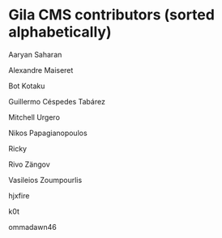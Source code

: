 # Gila CMS contributors (sorted alphabetically)


Aaryan Saharan

Alexandre Maiseret

Bot Kotaku

Guillermo Céspedes Tabárez

Mitchell Urgero

Nikos Papagianopoulos

Ricky

Rivo Zängov

Vasileios Zoumpourlis

hjxfire

k0t

ommadawn46
